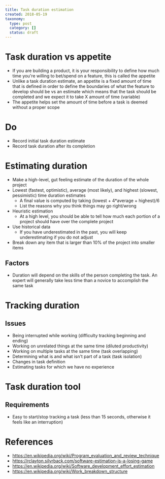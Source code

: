 ```yaml
---
title: Task duration estimation
created: 2018-05-19
taxonomy:
  type: post
  category: []
  status: draft
---
```


# Task duration vs appetite
* If you are building a product, it is your responsibility to define how much time you're willing to bet/spend on a feature, this is called the appetite
* Unlike a task duration estimate, an appetite is a fixed amount of time that is defined in order to define the boundaries of what the feature to develop should be vs an estimate which means that the task should be completed and we expect it to take X amount of time (variable)
* The appetite helps set the amount of time before a task is deemed without a proper scope

# Do
* Record initial task duration estimate
* Record task duration after its completion

# Estimating duration
* Make a high-level, gut feeling estimate of the duration of the whole project
* Lowest (fastest, optimistic), average (most likely), and highest (slowest, pessimistic) time duration estimates
	* A final value is computed by taking (lowest + 4*average + highest)/6
	* List the reasons why you think things may go right/wrong
* Heuristic estimation
	* At a high level, you should be able to tell how much each portion of a project should have over the complete project
* Use historical data
	* If you have underestimated in the past, you will keep underestimating if you do not adjust
* Break down any item that is larger than 10% of the project into smaller items

## Factors
* Duration will depend on the skills of the person completing the task. An expert will generally take less time than a novice to accomplish the same task

# Tracking duration

## Issues
* Being interrupted while working (difficulty tracking beginning and ending)
* Working on unrelated things at the same time (diluted productivity)
* Working on multiple tasks at the same time (task overlapping)
* Determining what is and what isn't part of a task (task isolation)
* Changes in task definition
* Estimating tasks for which we have no experience

# Task duration tool
## Requirements
* Easy to start/stop tracking a task (less than 15 seconds, otherwise it feels like an interruption)

# References
* https://en.wikipedia.org/wiki/Program_evaluation_and_review_technique
* https://rclayton.silvrback.com/software-estimation-is-a-losing-game
* https://en.wikipedia.org/wiki/Software_development_effort_estimation
* https://en.wikipedia.org/wiki/Work_breakdown_structure
